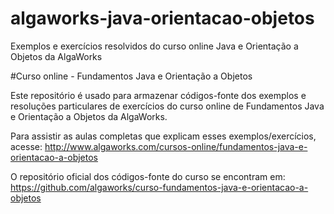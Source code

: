 # algaworks-java-orientacao-objetos
Exemplos e exercícios resolvidos do curso online Java e Orientação a Objetos da AlgaWorks

#Curso online - Fundamentos Java e Orientação a Objetos

Este repositório é usado para armazenar códigos-fonte dos exemplos e resoluções particulares de exercícios do curso online de Fundamentos Java e Orientação a Objetos da AlgaWorks.

Para assistir as aulas completas que explicam esses exemplos/exercícios, acesse:  http://www.algaworks.com/cursos-online/fundamentos-java-e-orientacao-a-objetos

O repositório oficial dos códigos-fonte do curso se encontram em: 
https://github.com/algaworks/curso-fundamentos-java-e-orientacao-a-objetos 
